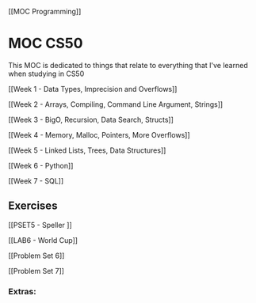 [[MOC Programming]]

# MOC CS50
This MOC is dedicated to things that relate to everything that I've learned when studying in CS50


[[Week 1 - Data Types, Imprecision and Overflows]]

[[Week 2 - Arrays, Compiling, Command Line Argument, Strings]]

[[Week 3 - BigO, Recursion, Data Search, Structs]]

[[Week 4 - Memory, Malloc, Pointers, More Overflows]]

[[Week 5 - Linked Lists, Trees, Data Structures]]

[[Week 6 - Python]]

[[Week 7 - SQL]]

## Exercises


[[PSET5 - Speller ]]

[[LAB6 - World Cup]]

[[Problem Set 6]]

[[Problem Set 7]]




### Extras:


